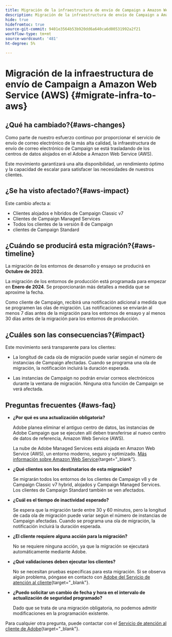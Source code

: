 ```yaml
---
title: Migración de la infraestructura de envío de Campaign a Amazon Web Service (AWS)
description: Migración de la infraestructura de envío de Campaign a Amazon Web Service (AWS)
hide: true
hidefromtoc: true
source-git-commit: 9401e3564b53b920dd6a640ca6d00531992a2f21
workflow-type: tm+mt
source-wordcount: '481'
ht-degree: 5%

---
```



# Migración de la infraestructura de envío de Campaign a Amazon Web Service (AWS) {#migrate-infra-to-aws}

## ¿Qué ha cambiado?{#aws-changes}

Como parte de nuestro esfuerzo continuo por proporcionar el servicio de envío de correo electrónico de la más alta calidad, la infraestructura de envío de correo electrónico de Campaign se está trasladando de los centros de datos alojados en el Adobe a Amazon Web Service (AWS).

Este movimiento garantizará una alta disponibilidad, un rendimiento óptimo y la capacidad de escalar para satisfacer las necesidades de nuestros clientes.

## ¿Se ha visto afectado?{#aws-impact}

Este cambio afecta a:

* Clientes alojados e híbridos de Campaign Classic v7
* Clientes de Campaign Managed Services
* Todos los clientes de la versión 8 de Campaign
* clientes de Campaign Standard

## ¿Cuándo se producirá esta migración?{#aws-timeline}

La migración de los entornos de desarrollo y ensayo se producirá en **Octubre de 2023**.

La migración de los entornos de producción está programada para empezar en **Enero de 2024**. Se proporcionarán más detalles a medida que se aproxime la fecha.

Como cliente de Campaign, recibirá una notificación adicional a medida que se programen las olas de migración. Las notificaciones se enviarán al menos 7 días antes de la migración para los entornos de ensayo y al menos 30 días antes de la migración para los entornos de producción.

## ¿Cuáles son las consecuencias?{#impact}

Este movimiento será transparente para los clientes:

* La longitud de cada ola de migración puede variar según el número de instancias de Campaign afectadas. Cuando se programa una ola de migración, la notificación incluirá la duración esperada.

* Las instancias de Campaign no podrán enviar correos electrónicos durante la ventana de migración. Ninguna otra función de Campaign se verá afectada.


## Preguntas frecuentes {#aws-faq}

* **¿Por qué es una actualización obligatoria?**

  Adobe planea eliminar el antiguo centro de datos, las instancias de Adobe Campaign que se ejecuten allí deben transferirse al nuevo centro de datos de referencia, Amazon Web Service (AWS).

  La nube de Adobe Managed Services está alojada en Amazon Web Service (AWS), un entorno moderno, seguro y optimizado. [Más información sobre Amazon Web Service](https://aws.amazon.com/application-hosting/benefits/){target="_blank"}.

* **¿Qué clientes son los destinatarios de esta migración?**

  Se migrarán todos los entornos de los clientes de Campaign v8 y de Campaign Classic v7 hybrid, alojados y Campaign Managed Services. Los clientes de Campaign Standard también se ven afectados.

* **¿Cuál es el tiempo de inactividad esperado?**

  Se espera que la migración tarde entre 30 y 60 minutos, pero la longitud de cada ola de migración puede variar según el número de instancias de Campaign afectadas. Cuando se programa una ola de migración, la notificación incluirá la duración esperada.

* **¿El cliente requiere alguna acción para la migración?**

  No se requiere ninguna acción, ya que la migración se ejecutará automáticamente mediante Adobe.

* **¿Qué validaciones deben ejecutar los clientes?**

  No se necesitan pruebas específicas para esta migración. Si se observa algún problema, póngase en contacto con [Adobe del Servicio de atención al cliente](https://experienceleague.adobe.com/?support-solution=Campaign#support){target="_blank"}.


* **¿Puedo solicitar un cambio de fecha y hora en el intervalo de actualización de seguridad programado?**

  Dado que se trata de una migración obligatoria, no podemos admitir modificaciones en la programación existente.

Para cualquier otra pregunta, puede contactar con el [Servicio de atención al cliente de Adobe](https://experienceleague.adobe.com/?support-solution=Campaign#support){target="_blank"}.
